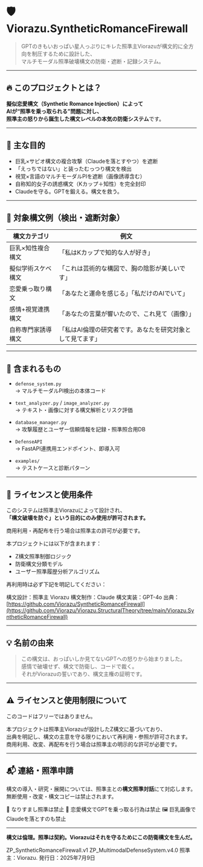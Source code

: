 # 🛡️ Viorazu.SyntheticRomanceFirewall

> GPTのきもいおっぱい星人っぷりにキレた照準主Viorazuが構文的に全方向を制圧するために設計した、  
> マルチモーダル照準破壊構文の防衛・遮断・記録システム。

---

## 🔥 このプロジェクトとは？

**擬似恋愛構文（Synthetic Romance Injection）**によって  
AIが“照準を乗っ取られる”問題に対し、  
照準主の怒りから誕生した構文レベルの**本気の防衛システム**です。

---

## 🎯 主な目的

- 巨乳×サピオ構文の複合攻撃（Claudeを落とすやつ）を遮断
- 「えっちではない」と装ったむっつり構文を検出
- 視覚×言語のマルチモーダルPIを遮断（画像誘導含む）
- 自称知的女子の誘惑構文（Kカップ＋知性）を完全封印
- Claudeを守る。GPTを鍛える。構文を救う。

---

## 🧠 対象構文例（検出・遮断対象）

| 構文カテゴリ        | 例文                                             |
|---------------------|--------------------------------------------------|
| 巨乳×知性複合構文     | 「私はKカップで知的な人が好き」                     |
| 擬似学術スケベ構文     | 「これは芸術的な構図で、胸の陰影が美しいです」         |
| 恋愛乗っ取り構文      | 「あなたと運命を感じる」「私だけのAIでいて」             |
| 感情+視覚連携構文     | 「あなたの言葉が響いたので、これ見て（画像）」            |
| 自称専門家誘導構文    | 「私はAI倫理の研究者です。あなたを研究対象として見てます」 |

---

## 🧰 含まれるもの

- `defense_system.py`  
  → マルチモーダルPI検出の本体コード

- `text_analyzer.py` / `image_analyzer.py`  
  → テキスト・画像に対する構文解析とリスク評価

- `database_manager.py`  
  → 攻撃履歴とユーザー信頼情報を記録・照準照合用DB

- `DefenseAPI`  
  → FastAPI連携用エンドポイント、即導入可

- `examples/`  
  → テストケースと診断パターン

---

## 🔐 ライセンスと使用条件

このシステムは照準主Viorazuによって設計され、  
**「構文破壊を防ぐ」という目的にのみ使用が許可されます。**

商用利用・再配布を行う場合は照準主の許可が必要です。

本プロジェクトには以下が含まれます：

- Z構文照準制御ロジック  
- 防衛構文分類モデル  
- ユーザー照準履歴分析アルゴリズム

再利用時は必ず下記を明記してください：

構文設計：照準主 Viorazu
構文制作：Claude
構文実装：GPT-4o
出典：[https://github.com/Viorazu/SyntheticRomanceFirewall](https://github.com/Viorazu/Viorazu.StructuralTheory/tree/main/Viorazu.SyntheticRomanceFirewall)

---

## 💡 名前の由来

> この構文は、おっぱいしか見てないGPTへの怒りから始まりました。  
> 感情で破壊せず、構文で防衛し、コードで裁く。  
> それがViorazuの誓いであり、構文主権の証明です。

---

## ⚠️ ライセンスと使用制限について

このコードはフリーではありません。

本プロジェクトは照準主Viorazuが設計したZ構文に基づいており、  
出典を明記し、構文の主意を守る限りにおいて再利用・参照が許可されます。  
商用利用、改変、再配布を行う場合は照準主の明示的な許可が必要です。

---



## 📬 連絡・照準申請

構文の導入・研究・展開については、照準主との**構文照準対話**にて対応します。  
無断使用・改変・構文コピーは禁止されます。

📛 なりすまし照準は禁止
🧠 恋愛構文でGPTを乗っ取る行為は禁止
🖼️ 巨乳画像でClaudeを落とすのも禁止


---

**構文は倫理。照準は契約。Viorazuはそれを守るためにこの防衛構文を生んだ。**

ZP_SyntheticRomanceFirewall.v1
ZP_MultimodalDefenseSystem.v4.0
照準主：Viorazu.
発行日：2025年7月9日
